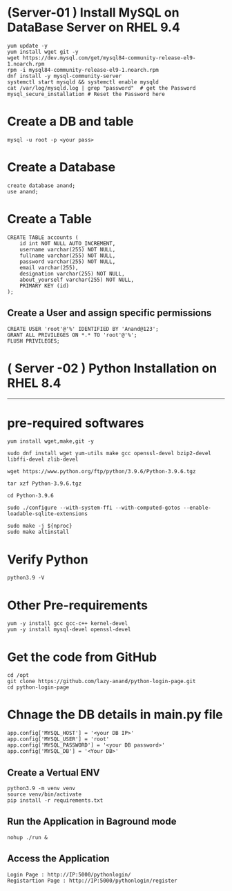 # (Server-01 ) Install MySQL on DataBase Server on RHEL 9.4

```
yum update -y
yum install wget git -y
wget https://dev.mysql.com/get/mysql84-community-release-el9-1.noarch.rpm
rpm -i mysql84-community-release-el9-1.noarch.rpm 
dnf install -y mysql-community-server
systemctl start mysqld && systemctl enable mysqld
cat /var/log/mysqld.log | grep "password"  # get the Password 
mysql_secure_installation # Reset the Password here 
```

# Create a DB and table
```
mysql -u root -p <your pass>
```

# Create a Database
```
create database anand;
use anand;
```

# Create a Table
```
CREATE TABLE accounts (
    id int NOT NULL AUTO_INCREMENT,
    username varchar(255) NOT NULL,
    fullname varchar(255) NOT NULL,
    password varchar(255) NOT NULL,
    email varchar(255),
    designation varchar(255) NOT NULL,
    about_yourself varchar(255) NOT NULL,
    PRIMARY KEY (id)
);
```

## Create a User and assign specific permissions
```
CREATE USER 'root'@'%' IDENTIFIED BY 'Anand@123';
GRANT ALL PRIVILEGES ON *.* TO 'root'@'%';
FLUSH PRIVILEGES;
```

# ( Server -02 ) Python Installation on RHEL 8.4
-----------------------------------------------
# pre-required softwares
```
yum install wget,make,git -y

sudo dnf install wget yum-utils make gcc openssl-devel bzip2-devel libffi-devel zlib-devel

wget https://www.python.org/ftp/python/3.9.6/Python-3.9.6.tgz 

tar xzf Python-3.9.6.tgz 

cd Python-3.9.6 

sudo ./configure --with-system-ffi --with-computed-gotos --enable-loadable-sqlite-extensions

sudo make -j ${nproc} 
sudo make altinstall 
```

# Verify Python
```
python3.9 -V  
```

# Other Pre-requirements
```
yum -y install gcc gcc-c++ kernel-devel
yum -y install mysql-devel openssl-devel
```

# Get the code from GitHub
```
cd /opt
git clone https://github.com/lazy-anand/python-login-page.git
cd python-login-page
```

# Chnage the DB details in main.py file 
```
app.config['MYSQL_HOST'] = '<your DB IP>'
app.config['MYSQL_USER'] = 'root'
app.config['MYSQL_PASSWORD'] = '<your DB password>'
app.config['MYSQL_DB'] = '<Your DB>'
```

## Create a Vertual ENV
```
python3.9 -m venv venv
source venv/bin/activate
pip install -r requirements.txt
```

## Run the Application in Baground mode
```
nohup ./run &
```

## Access the Application
```
Login Page : http://IP:5000/pythonlogin/
Registartion Page : http://IP:5000/pythonlogin/register
```
